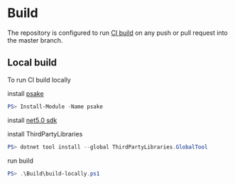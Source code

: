 # Build

The repository is configured to run [CI build](https://github.com/max-ieremenko/test/actions) on any push or pull request into the master branch.

## Local build

To run CI build locally

install [psake](https://www.powershellgallery.com/packages/psake)

``` powershell
PS> Install-Module -Name psake
```

install [net5.0 sdk](https://dotnet.microsoft.com/download/dotnet/5.0)

install ThirdPartyLibraries

``` powershell
PS> dotnet tool install --global ThirdPartyLibraries.GlobalTool
```

run build

``` powershell
PS> .\Build\build-locally.ps1
```
